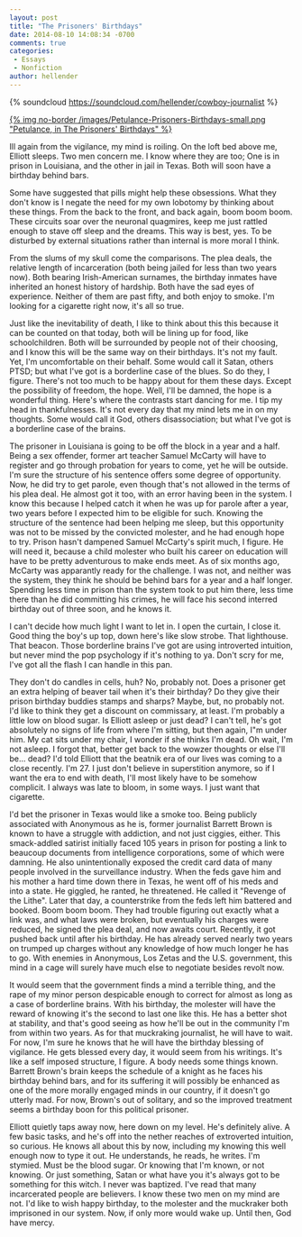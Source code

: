 ```yaml
---
layout: post
title: "The Prisoners' Birthdays"
date: 2014-08-10 14:08:34 -0700
comments: true
categories: 
 - Essays
 - Nonfiction
author: hellender
---
```

{% soundcloud https://soundcloud.com/hellender/cowboy-journalist %}

[{% img no-border /images/Petulance-Prisoners-Birthdays-small.png "Petulance, in The Prisoners' Birthdays" %}](/images/Petulance-Prisoners-Birthdays.png)

Ill again from the vigilance, my mind is roiling. On the loft bed above me, Elliott sleeps. Two men concern me. I know where they are too; One is in prison in Louisiana, and the other in jail in Texas. Both will soon have a birthday behind bars. 

Some have suggested that pills might help these obsessions. What they don't know is I negate the need for my own lobotomy by thinking about these things. From the back to the front, and back again, boom boom boom. These circuits soar over the neuronal quagmires, keep me just rattled enough to stave off sleep and the dreams. This way is best, yes. To be disturbed by external situations rather than internal is more moral I think.

From the slums of my skull come the comparisons. The plea deals, the relative length of incarceration (both being jailed for less than two years now). Both bearing Irish-American surnames, the birthday inmates have inherited an honest history of hardship. Both have the sad eyes of experience. Neither of them are past fifty, and both enjoy to smoke. I'm looking for a cigarette right now, it's all so true. 

Just like the inevitability of death, I like to think about this this because it can be counted on that today, both will be lining up for food, like schoolchildren. Both will be surrounded by people not of their choosing, and I know this will be the same way on their birthdays. It's not my fault. Yet, I'm uncomfortable on their behalf. Some would call it Satan, others PTSD; but what I've got is a borderline case of the blues. So do they, I figure. There's not too much to be happy about for them these days.  Except the possibility of freedom, the hope. Well, I'll be damned, the hope is a wonderful thing. Here's where the contrasts start dancing for me. I tip my head in thankfulnesses. It's not every day that my mind lets me in on my thoughts. Some would call it God, others disassociation; but what I've got is a borderline case of the brains. 

The prisoner in Louisiana is going to be off the block in a year and a half. Being a sex offender, former art teacher Samuel McCarty will have to register and go through probation for years to come, yet he will be outside. I'm sure the structure of his sentence offers some degree of opportunity. Now, he did try to get parole, even though that's not allowed in the terms of his plea deal. He almost got it too, with an error having been in the system. I know this because I helped catch it when he was up for parole after a year, two years before I expected him to be eligible for such. Knowing the structure of the sentence had been helping me sleep, but this opportunity was not to be missed by the convicted molester, and he had enough hope to try. Prison hasn't dampened Samuel McCarty's spirit much, I figure. He will need it, because a child molester who built his career on education will have to be pretty adventurous to make ends meet. As of six months ago, McCarty was apparantly ready for the challenge. I was not, and neither was the system, they think he should be behind bars for a year and a half longer. Spending less time in prison than the system took to put him there, less time there than he did committing his crimes, he will face his second interred birthday out of three soon, and he knows it.  
  
I can't decide how much light I want to let in. I open the curtain, I close it. Good thing the boy's up top, down here's like slow strobe. That lighthouse. That beacon. Those borderline brains I've got are using introverted intuition, but never mind the pop psychology if it's nothing to ya. Don't scry for me, I've got all the flash I can handle in this pan. 

They don't do candles in cells, huh? No, probably not. Does a prisoner get an extra helping of beaver tail when it's their birthday? Do they give their prison birthday buddies stamps and sharps? Maybe, but, no probably not. I'd like to think they get a discount on commissary, at least. I'm probably a little low on blood sugar. Is Elliott asleep or just dead? I can't tell, he's got absolutely no signs of life from where I'm sitting, but then again, I"m under him. My cat sits under my chair, I wonder if she thinks I'm dead. Oh wait, I'm not asleep. I forgot that, better get back to the wowzer thoughts or else I'll be... dead? I'd told Elliott that the beatnik era of our lives was coming to a close recently. I'm 27. I just don't believe in superstition anymore, so if I want the era to end with death, I'll most likely have to be somehow complicit. I always was late to bloom, in some ways. I just want that cigarette.

I'd bet the prisoner in Texas would like a smoke too. Being publicly associated with Anonymous as he is, former journalist Barrett Brown is known to have a struggle with addiction, and not just ciggies, either. This smack-addled satirist initially faced 105 years in prison for posting a link to beaucoup documents from intelligence corporations, some of which were damning. He also unintentionally exposed the credit card data of many people involved in the surveillance industry. When the feds gave him and his mother a hard time down there in Texas, he went off of his meds and into a state. He giggled, he ranted, he threatened. He called it "Revenge of the Lithe". Later that day, a counterstrike from the feds left him battered and booked. Boom boom boom. They had trouble figuring out exactly what a link was, and what laws were broken, but eventually his charges were reduced, he signed the plea deal, and now awaits court. Recently, it got pushed back until after his birthday. He has already served nearly two years on trumped up charges without any knowledge of how much longer he has to go. With enemies in Anonymous, Los Zetas and the U.S. government, this mind in a cage will surely have much else to negotiate besides revolt now.      

It would seem that the government finds a mind a terrible thing, and the rape of my minor person despicable enough to correct for almost as long as a case of borderline brains. With his birthday, the molester will have the reward of knowing it's the second to last one like this. He has a better shot at stability, and that's good seeing as how he'll be out in the community I'm from within two years. As for that muckraking journalist, he will have to wait. For now, I'm sure he knows that he will have the birthday blessing of vigilance. He gets blessed every day, it would seem from his writings. It's like a self imposed structure, I figure. A body needs some things known. Barrett Brown's brain keeps the schedule of a knight as he faces his birthday behind bars, and for its suffering it will possibly be enhanced as one of the more morally engaged minds in our country, if it doesn't go utterly mad. For now, Brown's out of solitary, and so the improved treatment seems a birthday boon for this political prisoner. 

Elliott quietly taps away now, here down on my level. He's definitely alive. A few basic tasks, and he's off into the nether reaches of extroverted intuition, so curious. He knows all about this by now, including my knowing this well enough now to type it out. He understands, he reads, he writes. I'm stymied. Must be the blood sugar. Or knowing that I'm known, or not knowing. Or just something, Satan or what have you it's always got to be something for this witch. I never was baptized. I've read that many incarcerated people are believers. I know these two men on my mind are not. I'd like to wish happy birthday, to the molester and the muckraker both imprisoned in our system. Now, if only more would wake up. Until then, God have mercy. 

